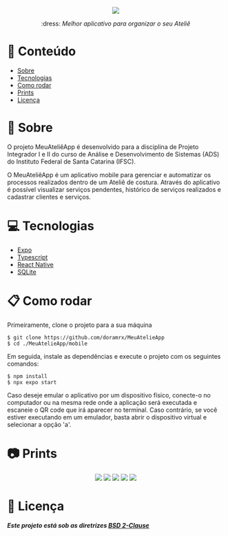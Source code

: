 <p align="center">
 <img src="https://github.com/doramrx/MeuAtelieApp/blob/main/.github/banner.png"/>
</p>


<p align="center"> 
 :dress: <i>Melhor aplicativo para organizar o seu Ateliê</i>
</p>

# :pushpin: Conteúdo

* [Sobre](#Sobre)
* [Tecnologias](#Tecnologias)
* [Como rodar](#Como_rodar)
* [Prints](#Prints)
* [Licença](#Licenca)

<a name="Sobre"></a>
# :womans_clothes: Sobre

O projeto MeuAteliêApp é desenvolvido para a disciplina de Projeto Integrador I e II do curso de Análise e Desenvolvimento de Sistemas (ADS) do Instituto Federal de Santa Catarina (IFSC).

O MeuAteliêApp é um aplicativo mobile para gerenciar e automatizar os processos realizados dentro de um Ateliê de costura. Através do aplicativo é possível visualizar serviços pendentes, histórico de serviços realizados e cadastrar clientes e serviços.

<a name="Tecnologias"></a>
# :computer: Tecnologias

* [Expo](https://expo.dev/)
* [Typescript](https://www.typescriptlang.org/)
* [React Native](https://reactnative.dev/)
* [SQLite](https://sqlite.org/index.html)

<a name="Como_rodar"></a>
# :clipboard: Como rodar
Primeiramente, clone o projeto para a sua máquina
```shell
$ git clone https://github.com/doramrx/MeuAtelieApp
$ cd ./MeuAtelieApp/mobile
```
Em seguida, instale as dependências e execute o projeto com os seguintes comandos:
```shell
$ npm install
$ npx expo start
```
Caso deseje emular o aplicativo por um dispositivo físico, conecte-o no computador ou na mesma rede onde a aplicação será executada e escaneie o QR code que irá aparecer no terminal. Caso contrário, se você estiver executando em um emulador, basta abrir o dispositivo virtual e selecionar a opção 'a'.

<a name="Prints"></a>
# :camera: Prints

<p align="center">
 <img src="https://github.com/doramrx/MeuAtelieApp/blob/main/.github/tela1.png"/>
 <img src="https://github.com/doramrx/MeuAtelieApp/blob/main/.github/tela2.png"/>
 <img src="https://github.com/doramrx/MeuAtelieApp/blob/main/.github/tela3.png"/>
 <img src="https://github.com/doramrx/MeuAtelieApp/blob/main/.github/tela4.png"/>
 <img src="https://github.com/doramrx/MeuAtelieApp/blob/main/.github/tela5.png"/>
</p>

<a name="Licenca"></a>
# :page_facing_up: Licença
**_Este projeto está sob as diretrizes [BSD 2-Clause](https://github.com/doramrx/MeuAtelieApp/blob/main/LICENSE)_**

